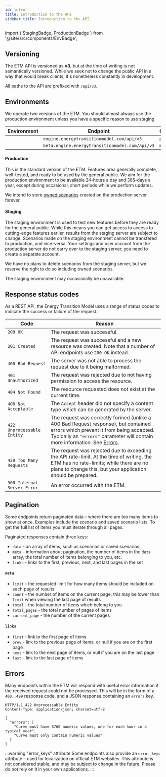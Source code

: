 ```yaml
---
id: intro
title: Introduction to the API
sidebar_title: Introduction to the API
---
```


import { StagingBadge, ProductionBadge } from '@site/src/components/EnvBadge';

## Versioning

The ETM API is versioned as **v3**, but at the time of writing is not semantically versioned. While we seek not to change the public API in a way that would break clients, it's nonetheless constantly in development.

All paths to the API are prefixed with `/api/v3`.

## Environments

We operate two versions of the ETM. You should almost always use the production environment unless you have a specific reason to use staging.

<table className="no-stripe">
  <thead>
    <tr>
      <th>Environment</th>
      <th>Endpoint</th>
      <th>Git branch</th>
    </tr>
  </thead>
  <tbody>
    <tr>
      <td><ProductionBadge nolink /></td>
      <td><code>engine.energytransitionmodel.com/api/v3</code></td>
      <td><code>production</code></td>
    </tr>
    <tr>
      <td><StagingBadge nolink /></td>
      <td><code>beta.engine.energytransitionmodel.com/api/v3</code></td>
      <td><code>master</code></td>
    </tr>
  </tbody>
</table>

#### Production

This is the standard version of the ETM. Features area generally complete, well-tested, and ready to be used by the general public. We aim for the production environment to be available 24-hours a day and 365-days a year, except during occasional, short periods while we perform updates.

We intend to store [owned scenarios](scenarios.md#authentication) created on the production server forever.

#### Staging

The staging environment is used to test new features before they are ready for the general public. While this means you can get access to access to cutting-edge features earlier, results from the staging server are subject to change. Scenarios made on the staging environment cannot be transfered to production, and vice-versa. Your settings and user account from the production server do not carry over to the staging server; you need to create a separate account.

We have no plans to delete scenarios from the staging server, but we reserve the right to do so including owned scenarios.

The staging environment may occasionally be unavailable.

## Response status codes

As a REST API, the Energy Transition Model uses a range of status codes to indicate the success or failure of the request.

| Code | Reason |
| --- | --- |
| `200 OK` | The request was successful. |
| `201 Created` | The request was successful and a new resource was created. Note that a number of API endpoints use `200 OK` instead. |
| `400 Bad Request` | The server was not able to process the request due to it being malformed. |
| `401 Unauthorized` | The request was rejected due to not having permission to access the resource. |
| `404 Not Found` | The resource requested does not exist at the current time. |
| `406 Not Acceptable` | The `Accept` header did not specify a content type which can be generated by the server. |
| `422 Unprocessable Entity` | The request was correctly formed (unlike a 400 Bad Request response), but contained errors which prevent it from being accepted. Typically an `"errors"` parameter will contain more information. See [Errors](#errors).
| `429 Too Many Requests` | The request was rejected due to exceeding the API rate-limit. At the time of writing, the ETM has no rate-limits; while there are no plans to change this, but your application should be prepared. |
| `500 Internal Server Error` | An error occurred with the ETM. |

## Pagination

Some endpoints return paginated data – where there are too many items to show at once. Examples include the scenario and saved scenario lists. To get the full list of items you must iterate through all pages.

Paginated responses contain three keys:

* `data` - an array of items, such as scenarios or saved scenarios
* `meta` - information about pagination, the number of items in the `data` array, the total
   number of items belonging to you, etc.
* `links` - links to the first, previous, next, and last pages in the set

#### `meta`

* `limit` - the requested limit for how many items should be included on each page of results
* `count` - the number of items on the current page; this may be lower than `limit` when viewing the last page of results
* `total` - the total number of items which belong to you
* `total_pages` - the total number of pages of items
* `current_page` - the number of the current pages

#### `links`

* `first` - link to the first page of items
* `prev` - link to the previous page of items, or null if you are on the first page
* `next` - link to the next page of items, or null if you are on the last page
* `last` - link to the last page of items

## Errors

Many endpoints within the ETM will respond with useful error information if the received request could not be processed. This will be in the form of a `400..499` response code, and a JSON response containing an `errors` key.

```http
HTTP/1.1 422 Unprocessable Entity
Content-Type: application/json; charset=utf-8

{
  "errors": [
    "Curve must have 8760 numeric values, one for each hour in a typical year",
    "Curve must only contain numeric values"
  ]
}
```

:::warning "error_keys" attribute
Some endpoints also provide an `error_keys` attribute – used for localization on official ETM websites. This attribute is not considered stable, and may be subject to change in the future. Please do not rely on it in your own applications.
:::
